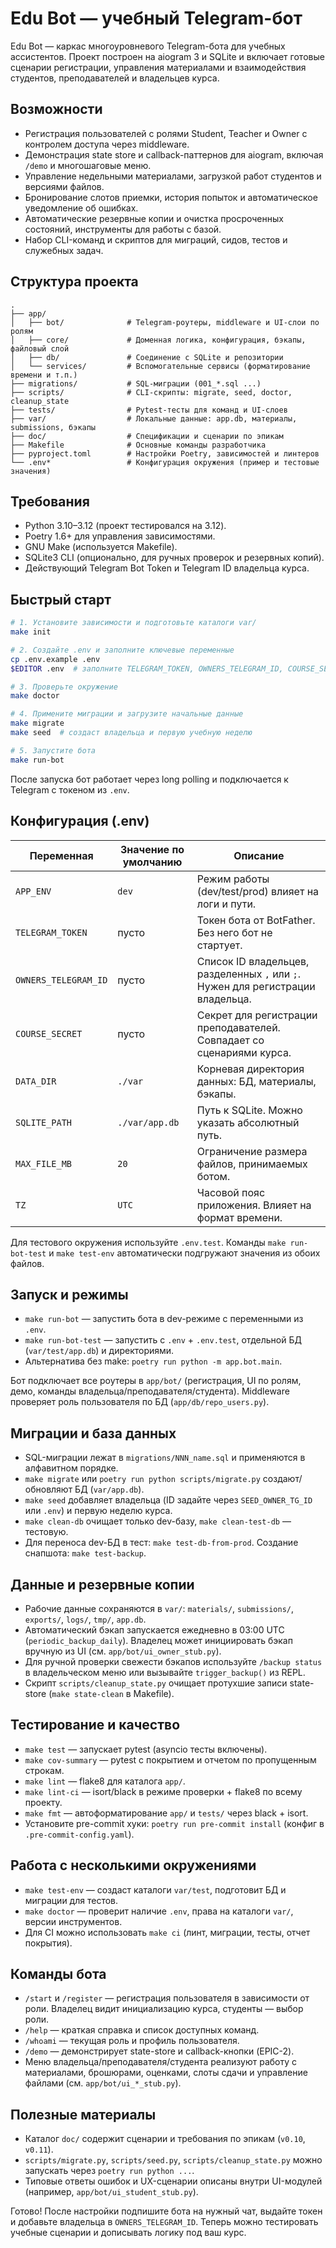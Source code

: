 # Edu Bot — учебный Telegram-бот

Edu Bot — каркас многоуровневого Telegram-бота для учебных ассистентов. Проект построен на aiogram 3 и SQLite и включает готовые сценарии регистрации, управления материалами и взаимодействия студентов, преподавателей и владельцев курса.

## Возможности
- Регистрация пользователей с ролями Student, Teacher и Owner с контролем доступа через middleware.
- Демонстрация state store и callback-паттернов для aiogram, включая `/demo` и многошаговые меню.
- Управление недельными материалами, загрузкой работ студентов и версиями файлов.
- Бронирование слотов приемки, история попыток и автоматическое уведомление об ошибках.
- Автоматические резервные копии и очистка просроченных состояний, инструменты для работы с базой.
- Набор CLI-команд и скриптов для миграций, сидов, тестов и служебных задач.

## Структура проекта
```
.
├── app/
│   ├── bot/              # Telegram-роутеры, middleware и UI-слои по ролям
│   ├── core/             # Доменная логика, конфигурация, бэкапы, файловый слой
│   ├── db/               # Соединение с SQLite и репозитории
│   └── services/         # Вспомогательные сервисы (форматирование времени и т.п.)
├── migrations/           # SQL-миграции (001_*.sql ...)
├── scripts/              # CLI-скрипты: migrate, seed, doctor, cleanup_state
├── tests/                # Pytest-тесты для команд и UI-слоев
├── var/                  # Локальные данные: app.db, материалы, submissions, бэкапы
├── doc/                  # Спецификации и сценарии по эпикам
├── Makefile              # Основные команды разработчика
├── pyproject.toml        # Настройки Poetry, зависимостей и линтеров
└── .env*                 # Конфигурация окружения (пример и тестовые значения)
```

## Требования
- Python 3.10–3.12 (проект тестировался на 3.12).
- Poetry 1.6+ для управления зависимостями.
- GNU Make (используется Makefile).
- SQLite3 CLI (опционально, для ручных проверок и резервных копий).
- Действующий Telegram Bot Token и Telegram ID владельца курса.

## Быстрый старт
```bash
# 1. Установите зависимости и подготовьте каталоги var/
make init

# 2. Создайте .env и заполните ключевые переменные
cp .env.example .env
$EDITOR .env  # заполните TELEGRAM_TOKEN, OWNERS_TELEGRAM_ID, COURSE_SECRET

# 3. Проверьте окружение
make doctor

# 4. Примените миграции и загрузите начальные данные
make migrate
make seed  # создаст владельца и первую учебную неделю

# 5. Запустите бота
make run-bot
```

После запуска бот работает через long polling и подключается к Telegram c токеном из `.env`.

## Конфигурация (.env)
| Переменная | Значение по умолчанию | Описание |
| --- | --- | --- |
| `APP_ENV` | `dev` | Режим работы (dev/test/prod) влияет на логи и пути. |
| `TELEGRAM_TOKEN` | пусто | Токен бота от BotFather. Без него бот не стартует. |
| `OWNERS_TELEGRAM_ID` | пусто | Список ID владельцев, разделенных `,` или `;`. Нужен для регистрации владельца. |
| `COURSE_SECRET` | пусто | Секрет для регистрации преподавателей. Совпадает со сценариями курса. |
| `DATA_DIR` | `./var` | Корневая директория данных: БД, материалы, бэкапы. |
| `SQLITE_PATH` | `./var/app.db` | Путь к SQLite. Можно указать абсолютный путь. |
| `MAX_FILE_MB` | `20` | Ограничение размера файлов, принимаемых ботом. |
| `TZ` | `UTC` | Часовой пояс приложения. Влияет на формат времени. |

Для тестового окружения используйте `.env.test`. Команды `make run-bot-test` и `make test-env` автоматически подгружают значения из обоих файлов.

## Запуск и режимы
- `make run-bot` — запустить бота в dev-режиме с переменными из `.env`.
- `make run-bot-test` — запустить с `.env` + `.env.test`, отдельной БД (`var/test/app.db`) и директориями.
- Альтернатива без make: `poetry run python -m app.bot.main`.

Бот подключает все роутеры в `app/bot/` (регистрация, UI по ролям, демо, команды владельца/преподавателя/студента). Middleware проверяет роль пользователя по БД (`app/db/repo_users.py`).

## Миграции и база данных
- SQL-миграции лежат в `migrations/NNN_name.sql` и применяются в алфавитном порядке.
- `make migrate` или `poetry run python scripts/migrate.py` создают/обновляют БД (`var/app.db`).
- `make seed` добавляет владельца (ID задайте через `SEED_OWNER_TG_ID` или `.env`) и первую неделю курса.
- `make clean-db` очищает только dev-базу, `make clean-test-db` — тестовую.
- Для переноса dev-БД в тест: `make test-db-from-prod`. Создание снапшота: `make test-backup`.

## Данные и резервные копии
- Рабочие данные сохраняются в `var/`: `materials/`, `submissions/`, `exports/`, `logs/`, `tmp/`, `app.db`.
- Автоматический бэкап запускается ежедневно в 03:00 UTC (`periodic_backup_daily`). Владелец может инициировать бэкап вручную из UI (см. `app/bot/ui_owner_stub.py`).
- Для ручной проверки свежести бэкапов используйте `/backup status` в владельческом меню или вызывайте `trigger_backup()` из REPL.
- Скрипт `scripts/cleanup_state.py` очищает протухшие записи state-store (`make state-clean` в Makefile).

## Тестирование и качество
- `make test` — запускает pytest (asyncio тесты включены).
- `make cov-summary` — pytest с покрытием и отчетом по пропущенным строкам.
- `make lint` — flake8 для каталога `app/`.
- `make lint-ci` — isort/black в режиме проверки + flake8 по всему проекту.
- `make fmt` — автоформатирование `app/` и `tests/` через black + isort.
- Установите pre-commit хуки: `poetry run pre-commit install` (конфиг в `.pre-commit-config.yaml`).

## Работа с несколькими окружениями
- `make test-env` — создаст каталоги `var/test`, подготовит БД и миграции для тестов.
- `make doctor` — проверит наличие `.env`, права на каталоги `var/`, версии инструментов.
- Для CI можно использовать `make ci` (линт, миграции, тесты, отчет покрытия).

## Команды бота
- `/start` и `/register` — регистрация пользователя в зависимости от роли. Владелец видит инициализацию курса, студенты — выбор роли.
- `/help` — краткая справка и список доступных команд.
- `/whoami` — текущая роль и профиль пользователя.
- `/demo` — демонстрирует state-store и callback-кнопки (EPIC-2).
- Меню владельца/преподавателя/студента реализуют работу с материалами, брошюрами, оценками, слоты сдачи и управление файлами (см. `app/bot/ui_*_stub.py`).

## Полезные материалы
- Каталог `doc/` содержит сценарии и требования по эпикам (`v0.10`, `v0.11`).
- `scripts/migrate.py`, `scripts/seed.py`, `scripts/cleanup_state.py` можно запускать через `poetry run python ...`.
- Типовые ответы ошибок и UX-сценарии описаны внутри UI-модулей (например, `app/bot/ui_student_stub.py`).

Готово! После настройки подпишите бота на нужный чат, выдайте токен и добавьте владельца в `OWNERS_TELEGRAM_ID`. Теперь можно тестировать учебные сценарии и дописывать логику под ваш курс.
